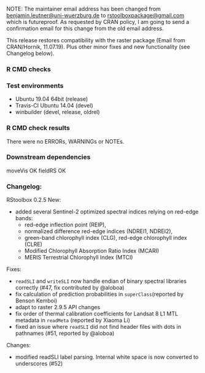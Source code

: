 NOTE: The maintainer email address has been changed from benjamin.leutner@uni-wuerzburg.de to rstoolboxpackage@gmail.com which is futureproof. As requested by CRAN policy, I am going to send a confirmation email for this change from the old email address.

This release restores compatibility with the raster package (Email from CRAN/Hornik, 11.07.19).
Plus other minor fixes and new functionality (see Changelog below).


### R CMD checks
### Test environments
* Ubuntu 19.04 64bit (release)
* Travis-CI Ubuntu 14.04 (devel)
* winbuilder (devel, release, oldrel)

### R CMD check results
There were no ERRORs, WARNINGs or NOTEs. 

### Downstream dependencies
moveVis OK
fieldRS OK

### Changelog:
RStoolbox 0.2.5
New:
* added several Sentinel-2 optimized spectral indices relying on red-edge bands: 
   - red-edge inflection point (REIP),
   - normalized difference red-edge indices (NDREI1, NDREI2),
   - green-band chlorophyll index (CLG), red-edge chlorophyll index (CLRE)
   - Modified Chlorophyll Absorption Ratio Index (MCARI) 
   - MERIS Terrestrial Chlorophyll Index (MTCI)

Fixes: 
* `readSLI` and `writeSLI` now handle endian of binary spectral libraries correctly (#47, fix contributed by @aloboa)
* fix calculation of prediction probabilities in `superClass`(reported by Benson Kemboi)
* adapt to raster 2.9.5 API changes
* fix order of thermal calibration coefficients for Landsat 8 L1 MTL metadata in `readMeta` (reported by Xiaoma Li)
* fixed an issue where `readSLI` did not find header files with dots in pathnames (#51, reported by @aloboa)

Changes:
* modified readSLI label parsing. Internal white space is now converted to underscores (#52)


